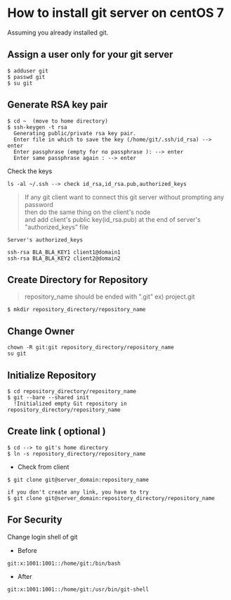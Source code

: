 
# How to install git server on centOS 7

Assuming you already installed git.

## Assign a user only for your git server
```
$ adduser git
$ passwd git
$ su git
```

## Generate RSA key pair

```
$ cd ~  (move to home directory)
$ ssh-keygen -t rsa
  Generating public/private rsa key pair.
  Enter file in which to save the key (/home/git/.ssh/id_rsa) --> enter
  Enter passphrase (empty for no passphrase ): --> enter
  Enter same passphrase again : --> enter
```
Check the keys
```
ls -al ~/.ssh --> check id_rsa,id_rsa.pub,authorized_keys
```

> If any git client want to connect this git server without prompting any password<br>
>  then do the same thing on the client's node<br>
>  and add client's public key(id_rsa.pub) at the end of server's "authorized_keys" file

```
Server's authorized_keys

ssh-rsa BLA_BLA_KEY1 client1@domain1
ssh-rsa BLA_BLA_KEY2 client2@domain2
```

## Create Directory for Repository
> repository_name should be ended with ".git"
> ex) project.git

```
$ mkdir repository_directory/repository_name
```

## Change Owner
```
chown -R git:git repository_directory/repository_name
su git
```

## Initialize Repository
```
$ cd repository_directory/repository_name
$ git --bare --shared init
  !Initialized empty Git repository in repository_directory/repository_name
```

## Create link ( optional )
```
$ cd --> to git's home directory
$ ln -s repository_directory/repository_name
```

 * Check from client
```
$ git clone git@server_domain:repository_name

if you don't create any link, you have to try
$ git clone git@server_domain:repository_directory/repository_name
```

## For Security
Change login shell of git

 * Before
```
git:x:1001:1001::/home/git:/bin/bash
```

 * After
```
git:x:1001:1001::/home/git:/usr/bin/git-shell
```
